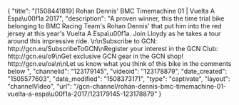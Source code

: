 {
    "title": "[1508441819] Rohan Dennis' BMC Timemachine 01 | Vuelta A Espa\u00f1a 2017",
    "description": "A proven winner, this the time trial bike belonging to BMC Racing Team's Rohan Dennis' that put him into the red jersey at this year's Vuelta A Espa\u00f1a. Join Lloydy as he takes a tour around this impressive ride. \n\nSubscribe to GCN: http:\/\/gcn.eu\/SubscribeToGCN\nRegister your interest in the GCN Club: http:\/\/gcn.eu\/o9\nGet exclusive GCN gear in the GCN shop! http:\/\/gcn.eu\/oa\n\nLet us know what you think of this bike in the comments below ",
    "channelid": "123179145",
    "videoid": "123178879",
    "date_created": "1505577603",
    "date_modified": "1508373171",
    "type": "captivate",
    "layout": "channelVideo",
    "url": "\/gcn-channel\/rohan-dennis-bmc-timemachine-01-vuelta-a-espa\u00f1a-2017\/123179145-123178879"
}